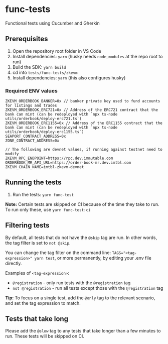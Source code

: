# func-tests

Functional tests using Cucumber and Gherkin

## Prerequisites

1. Open the repository root folder in VS Code
2. Install dependencies: `yarn` (husky needs `node_modules` at the repo root to run)
3. Build the SDK: `yarn build`
4. cd into `tests/func-tests/zkevm`
5. Install dependencies: `yarn` (this also configures husky)

### Required ENV values

```
ZKEVM_ORDERBOOK_BANKER=0x // banker private key used to fund accounts for listings and trades
ZKEVM_ORDERBOOK_ERC721=0x // Address of the ERC721 contract that the bank can mint (can be redeployed with `npx ts-node utils/orderbook/deploy-erc721.ts`)
ZKEVM_ORDERBOOK_ERC1155=0x // Address of the ERC1155 contract that the bank can mint (can be redeployed with `npx ts-node utils/orderbook/deploy-erc1155.ts`)
SEAPORT_CONTRACT_ADDRESS=0x
ZONE_CONTRACT_ADDRESS=0x

// The following are devnet values, if running against testnet need to modify
ZKEVM_RPC_ENDPOINT=https://rpc.dev.immutable.com
ORDERBOOK_MR_API_URL=https://order-book-mr.dev.imtbl.com
ZKEVM_CHAIN_NAME=imtbl-zkevm-devnet
```

## Running the tests

1. Run the tests: `yarn func-test`

**Note:** Certain tests are skipped on CI because of the time they take to run. To run only these, use `yarn func-test:ci`

## Filtering tests

By default, all tests that do not have the `@skip` tag are run. In other words, the tag filter is set to `not @skip`.

You can change the tag filter on the command line: `TAGS="<tag-expression>" yarn test`, or more permanently, by editing your .env file directly.

Examples of `<tag-expression>`:

* `@registration` - only run tests with the `@registration` tag
* `not @registration` - run all tests except those with the `@registration` tag

**Tip:** To focus on a single test, add the `@only` tag to the relevant scenario, and set the tag expression to match.

## Tests that take long

Please add the `@slow` tag to any tests that take longer than a few minutes to run. These tests will be skipped on CI.
